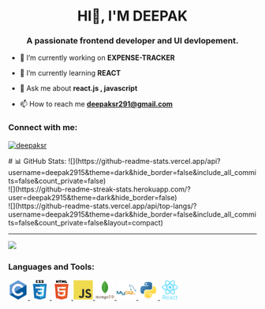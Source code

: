 <h1 align="center">HI👋, I'M DEEPAK</h1>
<h3 align="center">A passionate frontend developer and UI devlopement.</h3>

- 🔭 I’m currently working on **EXPENSE-TRACKER**

- 🌱 I’m currently learning **REACT**

- 💬 Ask me about **react.js , javascript**

- 📫 How to reach me **deepaksr291@gmail.com**

<h3 align="left">Connect with me:</h3>
<p align="left">
<a href="https://linkedin.com/in/contactdeepaksr" target="blank"><img align="center" src="https://raw.githubusercontent.com/rahuldkjain/github-profile-readme-generator/master/src/images/icons/Social/linked-in-alt.svg" alt="deepaksr" height="30" width="40" /></a>
</p>
# 📊 GitHub Stats:
![](https://github-readme-stats.vercel.app/api?username=deepak2915&theme=dark&hide_border=false&include_all_commits=false&count_private=false)<br/>
![](https://github-readme-streak-stats.herokuapp.com/?user=deepak2915&theme=dark&hide_border=false)<br/>
![](https://github-readme-stats.vercel.app/api/top-langs/?username=deepak2915&theme=dark&hide_border=false&include_all_commits=false&count_private=false&layout=compact)

---
[![](https://visitcount.itsvg.in/api?id=deepak2915&icon=0&color=0)](https://visitcount.itsvg.in)

<!-- Proudly created with GPRM ( https://gprm.itsvg.in ) -->
<h3 align="left">Languages and Tools:</h3>
<p align="left"> <a href="https://www.cprogramming.com/" target="_blank" rel="noreferrer"> <img src="https://raw.githubusercontent.com/devicons/devicon/master/icons/c/c-original.svg" alt="c" width="40" height="40"/> </a> <a href="https://www.w3schools.com/css/" target="_blank" rel="noreferrer"> <img src="https://raw.githubusercontent.com/devicons/devicon/master/icons/css3/css3-original-wordmark.svg" alt="css3" width="40" height="40"/> </a> <a href="https://www.w3.org/html/" target="_blank" rel="noreferrer"> <img src="https://raw.githubusercontent.com/devicons/devicon/master/icons/html5/html5-original-wordmark.svg" alt="html5" width="40" height="40"/> </a> <a href="https://developer.mozilla.org/en-US/docs/Web/JavaScript" target="_blank" rel="noreferrer"> <img src="https://raw.githubusercontent.com/devicons/devicon/master/icons/javascript/javascript-original.svg" alt="javascript" width="40" height="40"/> </a> <a href="https://www.mongodb.com/" target="_blank" rel="noreferrer"> <img src="https://raw.githubusercontent.com/devicons/devicon/master/icons/mongodb/mongodb-original-wordmark.svg" alt="mongodb" width="40" height="40"/> </a> <a href="https://www.mysql.com/" target="_blank" rel="noreferrer"> <img src="https://raw.githubusercontent.com/devicons/devicon/master/icons/mysql/mysql-original-wordmark.svg" alt="mysql" width="40" height="40"/> </a> <a href="https://www.python.org" target="_blank" rel="noreferrer"> <img src="https://raw.githubusercontent.com/devicons/devicon/master/icons/python/python-original.svg" alt="python" width="40" height="40"/> </a> <a href="https://reactjs.org/" target="_blank" rel="noreferrer"> <img src="https://raw.githubusercontent.com/devicons/devicon/master/icons/react/react-original-wordmark.svg" alt="react" width="40" height="40"/> </a> </p>

